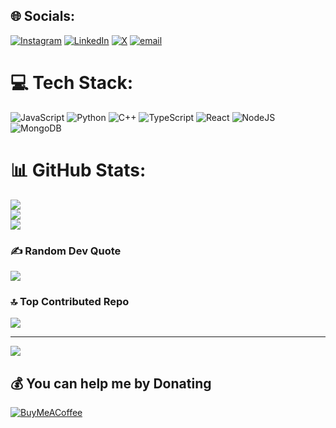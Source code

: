 
## 🌐 Socials:
[![Instagram](https://img.shields.io/badge/Instagram-%23E4405F.svg?logo=Instagram&logoColor=white)](https://instagram.com/mananinbrutality) [![LinkedIn](https://img.shields.io/badge/LinkedIn-%230077B5.svg?logo=linkedin&logoColor=white)](https://linkedin.com/in/manankumargupta) [![X](https://img.shields.io/badge/X-black.svg?logo=X&logoColor=white)](https://x.com/Manan___Gupta) [![email](https://img.shields.io/badge/Email-D14836?logo=gmail&logoColor=white)](mailto:manangupta200505@gmail.com) 

# 💻 Tech Stack:
![JavaScript](https://img.shields.io/badge/javascript-%23323330.svg?style=flat-square&logo=javascript&logoColor=%23F7DF1E)   ![Python](https://img.shields.io/badge/python-3670A0?style=flat-square&logo=python&logoColor=ffdd54)   ![C++](https://img.shields.io/badge/c++-%2300599C.svg?style=flat-square&logo=c%2B%2B&logoColor=white)   ![TypeScript](https://img.shields.io/badge/typescript-%23007ACC.svg?style=flat-square&logo=typescript&logoColor=white)   ![React](https://img.shields.io/badge/react-%2320232a.svg?style=flat-square&logo=react&logoColor=%2361DAFB)   ![NodeJS](https://img.shields.io/badge/node.js-6DA55F?style=flat-square&logo=node.js&logoColor=white)   ![MongoDB](https://img.shields.io/badge/MongoDB-%234ea94b.svg?style=flat-square&logo=mongodb&logoColor=white)
# 📊 GitHub Stats:
![](https://github-readme-stats.vercel.app/api?username=manankumargupta&theme=holi&hide_border=false&include_all_commits=true&count_private=true)<br/>
![](https://nirzak-streak-stats.vercel.app/?user=manankumargupta&theme=holi&hide_border=false)<br/>
![](https://github-readme-stats.vercel.app/api/top-langs/?username=manankumargupta&theme=holi&hide_border=false&include_all_commits=true&count_private=true&layout=compact)

### ✍️ Random Dev Quote
![](https://quotes-github-readme.vercel.app/api?type=vetical&theme=radical)

### 🔝 Top Contributed Repo
![](https://github-contributor-stats.vercel.app/api?username=manankumargupta&limit=5&theme=blue-green&combine_all_yearly_contributions=true)

---
[![](https://visitcount.itsvg.in/api?id=manankumargupta&icon=8&color=3)](https://visitcount.itsvg.in)

  ## 💰 You can help me by Donating
  [![BuyMeACoffee](https://img.shields.io/badge/Buy%20Me%20a%20Coffee-ffdd00?style=for-the-badge&logo=buy-me-a-coffee&logoColor=black)](https://buymeacoffee.com/manangupta) 

  
<!-- Proudly created with GPRM ( https://gprm.itsvg.in ) -->
